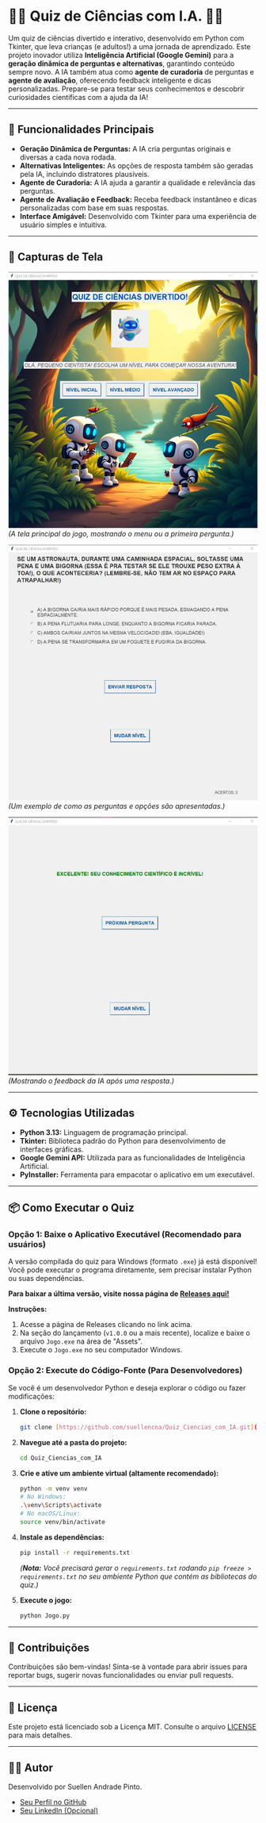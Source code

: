 # 🤖🧠 Quiz de Ciências com I.A. 🔬✨

Um quiz de ciências divertido e interativo, desenvolvido em Python com Tkinter, que leva crianças (e adultos!) a uma jornada de aprendizado. Este projeto inovador utiliza **Inteligência Artificial (Google Gemini)** para a **geração dinâmica de perguntas e alternativas**, garantindo conteúdo sempre novo. A IA também atua como **agente de curadoria** de perguntas e **agente de avaliação**, oferecendo feedback inteligente e dicas personalizadas. Prepare-se para testar seus conhecimentos e descobrir curiosidades científicas com a ajuda da IA!

---

## 🚀 Funcionalidades Principais

* **Geração Dinâmica de Perguntas:** A IA cria perguntas originais e diversas a cada nova rodada.
* **Alternativas Inteligentes:** As opções de resposta também são geradas pela IA, incluindo distratores plausíveis.
* **Agente de Curadoria:** A IA ajuda a garantir a qualidade e relevância das perguntas.
* **Agente de Avaliação e Feedback:** Receba feedback instantâneo e dicas personalizadas com base em suas respostas.
* **Interface Amigável:** Desenvolvido com Tkinter para uma experiência de usuário simples e intuitiva.

---

## 📸 Capturas de Tela

![Tela Inicial do Quiz](docs/Tela_Inicial.jpg)
*(A tela principal do jogo, mostrando o menu ou a primeira pergunta.)*

![Tela de Pergunta](docs/Tela_Pergunta.jpg)
*(Um exemplo de como as perguntas e opções são apresentadas.)*

![Tela de Feedback da Resposta](docs/Tela_Feedback.jpg)
*(Mostrando o feedback da IA após uma resposta.)*

---

## ⚙️ Tecnologias Utilizadas

* **Python 3.13:** Linguagem de programação principal.
* **Tkinter:** Biblioteca padrão do Python para desenvolvimento de interfaces gráficas.
* **Google Gemini API:** Utilizada para as funcionalidades de Inteligência Artificial.
* **PyInstaller:** Ferramenta para empacotar o aplicativo em um executável.

---

## 📦 Como Executar o Quiz

### Opção 1: Baixe o Aplicativo Executável (Recomendado para usuários)

A versão compilada do quiz para Windows (formato `.exe`) já está disponível! Você pode executar o programa diretamente, sem precisar instalar Python ou suas dependências.

**Para baixar a última versão, visite nossa página de [Releases aqui!](https://github.com/suellencna/Quiz_Ciencias_com_IA/releases/tag/v1.0.0)**

**Instruções:**
1.  Acesse a página de Releases clicando no link acima.
2.  Na seção do lançamento (`v1.0.0` ou a mais recente), localize e baixe o arquivo `Jogo.exe` na área de "Assets".
3.  Execute o `Jogo.exe` no seu computador Windows.

### Opção 2: Execute do Código-Fonte (Para Desenvolvedores)

Se você é um desenvolvedor Python e deseja explorar o código ou fazer modificações:

1.  **Clone o repositório:**
    ```bash
    git clone [https://github.com/suellencna/Quiz_Ciencias_com_IA.git](https://github.com/suellencna/Quiz_Ciencias_com_IA.git)
    ```
2.  **Navegue até a pasta do projeto:**
    ```bash
    cd Quiz_Ciencias_com_IA
    ```
3.  **Crie e ative um ambiente virtual (altamente recomendado):**
    ```bash
    python -m venv venv
    # No Windows:
    .\venv\Scripts\activate
    # No macOS/Linux:
    source venv/bin/activate
    ```
4.  **Instale as dependências:**
    ```bash
    pip install -r requirements.txt
    ```
    *(**Nota:** Você precisará gerar o `requirements.txt` rodando `pip freeze > requirements.txt` no seu ambiente Python que contém as bibliotecas do quiz.)*

5.  **Execute o jogo:**
    ```bash
    python Jogo.py
    ```

---

## 🤝 Contribuições

Contribuições são bem-vindas! Sinta-se à vontade para abrir issues para reportar bugs, sugerir novas funcionalidades ou enviar pull requests.

---

## 📄 Licença

Este projeto está licenciado sob a Licença MIT. Consulte o arquivo [LICENSE](LICENSE) para mais detalhes.

---

## 👩‍💻 Autor

Desenvolvido por Suellen Andrade Pinto.

* [Seu Perfil no GitHub](https://github.com/suellencna)
* [Seu LinkedIn (Opcional)](https://www.linkedin.com/in/suellen-andrade-pinto-b63751a6/)
